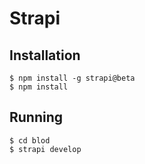 # Strapi
## Installation
```
$ npm install -g strapi@beta
$ npm install
```
## Running
```
$ cd blod
$ strapi develop
```
